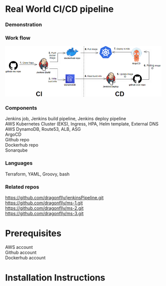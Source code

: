 # Real World CI/CD pipeline
### Demonstration

### Work flow
![cicd flow](images/cicd-flow.png)

### Components
Jenkins job, Jenkins build pipeline, Jenkins deploy pipeline  
AWS Kubernetes Cluster (EKS), Ingress, HPA, Helm template, External DNS  
AWS DynamoDB, Route53, ALB, ASG  
ArgoCD  
Github repo  
Dockerhub repo  
Sonarqube  

### Languages
Terraform, YAML, Groovy, bash  

### Related repos
https://github.com/dragonflly/jenkinsPipeline.git  
https://github.com/dragonflly/ms-1.git  
https://github.com/dragonflly/ms-2.git  
https://github.com/dragonflly/ms-3.git  

# Prerequisites
AWS account  
Github account  
Dockerhub account  

# Installation Instructions

